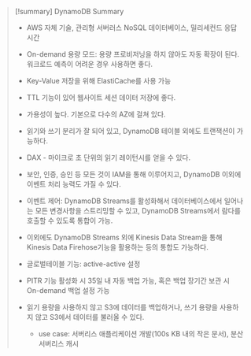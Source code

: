 
> [!summary] DynamoDB Summary
> 
> - AWS 자체 기술, 관리형 서버러스 NoSQL 데이터베이스, 밀리세컨드 응답 시간
> - On-demand 용량 모드: 용량 프로비저닝을 하지 않아도 자동 확장이 된다. 워크로드 예측이 어려운 경우 사용하면 좋다.
> - Key-Value 저장을 위해 ElastiCache를 사용 가능
> - TTL 기능이 있어 웹사이트 세션 데이터 저장에 좋다.
> - 가용성이 높다. 기본으로 다수의 AZ에 걸쳐 있다.
> - 읽기와 쓰기 분리가 잘 되어 있고, DynamoDB 테이블 외에도 트랜잭션이 가능하다.
> - DAX - 마이크로 초 단위의 읽기 레이턴시를 얻을 수 있다.
>  - 보안, 인증, 승인 등 모든 것이 IAM을 통해 이루어지고, DynamoDB 이외에 이벤트 처리 능력도 가질 수 있다.
>  - 이벤트 제어: DynamoDB Streams를 활성화해서 데이터베이스에서 일어나는 모든 변경사항을 스트리밍할 수 있고, DynamoDB Streams에서 람다를 호출할 수 있도록 통합이 가능.
>  - 이외에도 DynamoDB Streams 외에 Kinesis Data Stream을 통해 Kinesis Data Firehose기능을 활용하는 등의 통합도 가능하다.
>  - 글로벌테이블 기능: active-active 설정
>  - PITR 기능 활성화 시 35일 내 자동 백업 가능, 혹은 백업 장기간 보관 시 On-demand 백업 설정 가능
>  - 읽기 용량을 사용하지 않고 S3에 데이터를 백업하거나, 쓰기 용량을 사용하지 않고 S3에서 데이터를 불러올 수 있다.
>    
>    - use case: 서버리스 애플리케이션 개발(100s KB 내의 작은 문서), 분산 서버리스 캐시